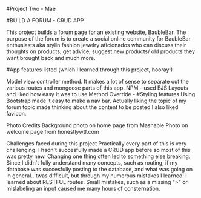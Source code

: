 #Project Two - Mae

#BUILD A FORUM - CRUD APP

This project builds a forum page for an existing website, BaubleBar. The purpose of the forum is to create a social online community for BaubleBar enthusiasts aka stylin fashion jewelry aficionados who can discuss their thoughts on products, get advice, suggest new products/ old products they want brought back and much more.

#App features listed
(which I learned through this project, hooray!)

Model view controller method. It makes a lot of sense to separate out the various routes and mongoose parts of this app.
NPM - used EJS Layouts and liked how easy it was to use 
Method Override - 
#Styling features
Using Bootstrap made it easy to make a nav bar.
Actually liking the topic of my forum topic made thinking about the content to be posted
I also liked favicon.

Photo Credits
Background photo on home page from Mashable
Photo on welcome page from honestlywtf.com


Challenges faced during this project 
Practically every part of this is very challenging. I hadn't succesfully made a CRUD app before so most of this was pretty new. Changing one thing often led to something else breaking. Since I didn't fully understand many concepts, such as routing, if my database was succesfully posting to the database, and what was going on in general...twas difficult, but through my numerous mistakes I learned! I learned about RESTFUL routes. Small mistakes, such as a missing ">" or mislabeling an input caused me many hours of consternation.